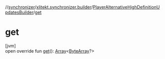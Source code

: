 //[synchronizer](../../../index.md)/[xlitekt.synchronizer.builder](../index.md)/[PlayerAlternativeHighDefinitionUpdatesBuilder](index.md)/[get](get.md)

# get

[jvm]\
open override fun [get](get.md)(): [Array](https://kotlinlang.org/api/latest/jvm/stdlib/kotlin/-array/index.html)&lt;[ByteArray](https://kotlinlang.org/api/latest/jvm/stdlib/kotlin/-byte-array/index.html)?&gt;
